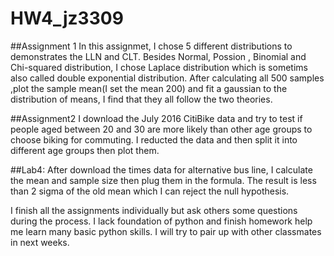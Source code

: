 # HW4_jz3309
##Assignment 1
In this assignmet, I chose 5 different distributions to demonstrates the LLN and CLT. Besides Normal, Possion , Binomial and Chi-squared distribution, I chose Laplace distribution which is sometims also called double exponential distribution. After calculating all 500 samples ,plot the sample mean(I set the mean 200) and fit a gaussian to the distribution of means,  I find that they all follow the two theories.

##Assignment2
I download the July 2016 CitiBike data and try to test if people aged between 20 and 30 are more likely than other age groups to choose biking for commuting. I reducted the data and then split it into different age groups then plot them.

##Lab4:
After download the times data for alternative bus line, I calculate the mean and sample size then plug them in the formula. The result is less than 2 sigma of the old mean which I can reject the null hypothesis.


I finish all the assignments individually but ask others some questions during the process. I lack foundation of python and finish homework help me learn many basic python skills. I will try to pair up with other classmates in next weeks.
